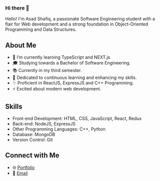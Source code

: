 ### Hi there 👋


Hello! I'm Asad Shafiq, a passionate Software Engineering student with a flair for Web development and a strong foundation in Object-Oriented Programming and Data Structures.

## About Me
- 🌱 I’m currently learning TypeScript and NEXT.js
- 🎓 Studying towards a Bachelor of Software Engineering.
- 📚 Currently in my third semester.
- 🌟 Dedicated to continuous learning and enhancing my skills.
- ✨ Proficient in ReactJS, ExpressJS and C++ Programming.
- ⚡ Excited about modern web development.

## Skills
- Front-end Development: HTML, CSS, JavaScript, React, Redux
- Back-end: NodeJS, ExpressJS
- Other Programming Languages: C++, Python
- Database: MongoDB
- Version Control: Git

## Connect with Me
- 🌐 [Portfolio](https://asad-ali.vercel.app/) 
- 📧 [Email](mailto:masadali5433@gmail.com)

